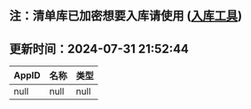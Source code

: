 ## 注：清单库已加密想要入库请使用 ([入库工具](https://github.com/BlankTMing/ManifestAutoUpdate/releases))

## 更新时间：2024-07-31 21:52:44
| AppID | 名称 | 类型  |
| :-------------------- | :----------------------------- | :----------- |
| null | null| null |
